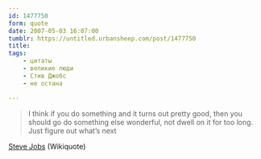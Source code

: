 ```yaml
---
id: 1477750
form: quote
date: 2007-05-03 16:07:00
tumblr: https://untitled.urbansheep.com/post/1477750
title: 
tags:
    - цитаты
    - великие люди
    - Стив Джобс
    - не остана

---
```


<blockquote>
I think if you do something and it turns out pretty good, then you should go do something else wonderful, not dwell on it for too long. Just figure out what&rsquo;s next
</blockquote>

<a href="http://en.wikiquote.org/wiki/Steve_Jobs#On_Innovation_and_Design">Steve Jobs</a> (Wikiquote)
